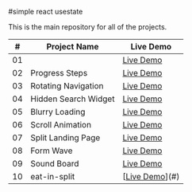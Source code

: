#simple react usestate

This is the main repository for all of the projects.



| #   | Project Name             | Live Demo          |
| --- | ------------------------ | ------------------ |
| 01  |                          | [Live Demo](#)     |
| 02  | Progress Steps           | [Live Demo](#)     |
| 03  | Rotating Navigation      | [Live Demo](#)     |
| 04  | Hidden Search Widget     | [Live Demo](#)     |
| 05  | Blurry Loading           | [Live Demo](#)     |
| 06  | Scroll Animation         | [Live Demo](#)     |
| 07  | Split Landing Page       | [Live Demo](#)     |
| 08  | Form Wave                | [Live Demo](#)     |
| 09  | Sound Board              | [Live Demo](#)     |
| 10  | eat-in-split             | [[Live Demo](https://mohamedamr23.github.io/eat-in-split/)](#)     |
